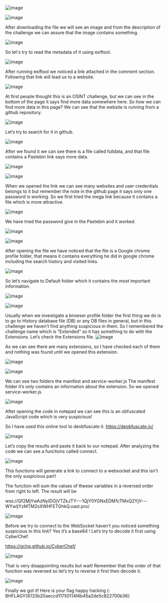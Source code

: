 ![image](https://github.com/AbdullahSGF/BHMEA23-Extended-Writeup/assets/131845686/70f79eb5-0537-4bab-ac0c-c9995c045a09)



![image](https://github.com/AbdullahSGF/BlackHatMEA-Qualifications-CTF/assets/131845686/b4f8b033-fd5d-4dd2-a929-ead0663ea4b6)

 
After downloading the file we will see an image and from the description of the challenge we can assure that the image contains something.


![image](https://github.com/AbdullahSGF/BlackHatMEA-Qualifications-CTF/assets/131845686/a9eebd13-8aa7-4d1d-bbb2-1c7c3a34fa51)

So let's try to read the metadata of it using exiftool.


![image](https://github.com/AbdullahSGF/BlackHatMEA-Qualifications-CTF/assets/131845686/5962233b-26ef-487a-ae57-70df799bd5b0)

 
After running exiftool we noticed a link attached in the comment section. 
Following that link will lead us to a website.


![image](https://github.com/AbdullahSGF/BlackHatMEA-Qualifications-CTF/assets/131845686/3a384196-4fe1-4ea6-9514-e101a33d49b9)


At first people thought this is an OSINT challenge, but we can see in the bottom of the page it says find more data somewhere here. So how we can find more data in this page? We can see that the website is running from a github repository.


![image](https://github.com/AbdullahSGF/BlackHatMEA-Qualifications-CTF/assets/131845686/12122fe8-1811-424e-88f3-881cf294f093)

Let’s try to search for it in github.


 ![image](https://github.com/AbdullahSGF/BlackHatMEA-Qualifications-CTF/assets/131845686/44c711e8-577e-4114-a0ce-e7435787647b)

 


 
After we found it we can see there is a file called fulldata, and that file contains a Pastebin link says more data.


 ![image](https://github.com/AbdullahSGF/BlackHatMEA-Qualifications-CTF/assets/131845686/5b6085ac-8600-452a-bedb-ea2d334ae1a5)

 
 ![image](https://github.com/AbdullahSGF/BlackHatMEA-Qualifications-CTF/assets/131845686/25c6f810-2c01-4763-bc20-a58a669592cd)


When we opened the link we can see many websites and user credentials belongs to it but remember the note in the github page it says only one password is working. So we first tried the mega link because it contains a file which is more attractive.


![image](https://github.com/AbdullahSGF/BlackHatMEA-Qualifications-CTF/assets/131845686/1ba0c990-1991-49f3-a49c-f5a5eaeffcf2)

 
We have tried the password give in the Pastebin and it worked.


 ![image](https://github.com/AbdullahSGF/BlackHatMEA-Qualifications-CTF/assets/131845686/d9e920fd-8c2a-426f-8a2d-acb1f71a45b5)

 
![image](https://github.com/AbdullahSGF/BlackHatMEA-Qualifications-CTF/assets/131845686/e6f2a4b0-f154-49db-8986-c6357e679ed8)


 
After opening the file we have noticed that the file is a Google chrome profile folder, that means it contains everything he did in google chrome including the search history and visited links.


![image](https://github.com/AbdullahSGF/BlackHatMEA-Qualifications-CTF/assets/131845686/dfbf9d07-fc26-4719-8f51-01b103c1dcba)


So let’s navigate to Default folder which it contains the most important information.


 ![image](https://github.com/AbdullahSGF/BlackHatMEA-Qualifications-CTF/assets/131845686/36a3b237-ae78-4568-815b-cbc35c8a3209)

 ![image](https://github.com/AbdullahSGF/BlackHatMEA-Qualifications-CTF/assets/131845686/cbff5031-5e69-4536-abad-a5ea0eb8c93a)
 

Usually when we investigate a browser profile folder the first thing we do is to go to History database file (DB) or any DB files in general, but in this challenge we haven’t find anything suspicious in them. So I remembered the challenge name which is “Extended” so it has something to do with the Extensions. Let’s check the Extensions file.
![image](https://github.com/AbdullahSGF/BlackHatMEA-Qualifications-CTF/assets/131845686/ca6cd454-8dad-4711-83e9-e10c7235f999)



 
 
As we can see there are many extensions, so I have checked each of them and nothing was found until we opened this extension.

![image](https://github.com/AbdullahSGF/BlackHatMEA-Qualifications-CTF/assets/131845686/9db366db-a91d-42d6-8045-883c1099fa14)

![image](https://github.com/AbdullahSGF/BlackHatMEA-Qualifications-CTF/assets/131845686/f6de1a7e-8ab7-43c9-b7d0-f84c1594e7c6)


 
We can see two folders the manifest and service-worker.js
The manifest folder it’s only contains an information about the extension. So we opened service-worker.js.

![image](https://github.com/AbdullahSGF/BlackHatMEA-Qualifications-CTF/assets/131845686/4c96f331-85f7-4cf8-b350-f4d08752dc6b)

 
After opening the code in notepad we can see this is an obfuscated JavaScript code which is very suspicious!

So I have used this online tool to deobfuscate it.
https://deobfuscate.io/

![image](https://github.com/AbdullahSGF/BlackHatMEA-Qualifications-CTF/assets/131845686/ba8a2c39-8b65-4a0b-a138-094d5c6ef95f)

 

Let’s copy the results and paste it back to our notepad.
After analyzing the code we can see a functions called connect.

![image](https://github.com/AbdullahSGF/BlackHatMEA-Qualifications-CTF/assets/131845686/6e41cd01-8b0b-48c4-ba85-1dfe3c3548ef)

 
This functions will generate a link to connect to a websocket and this isn’t the only suspicious part!

The function will sum the values of theese variables in a reversed order from right to left.
The result will be 

wss://Qf2MjYwAzNyIDOjVTZkJTY---1QjY0YGNxEDM1cTMxQ2YjV---WYwIjYzMTM2sXWHFETGhkQ.oast.pro/


![image](https://github.com/AbdullahSGF/BlackHatMEA-Qualifications-CTF/assets/131845686/86599546-bd2c-4bc2-9cf6-89d307aa84f6)


Before we try to connect to the WebSocket haven’t you noticed something suspicious in this link? Yes it’s a base64 ! Let’s try to decode it first using CyberChef.

https://gchq.github.io/CyberChef/


 ![image](https://github.com/AbdullahSGF/BlackHatMEA-Qualifications-CTF/assets/131845686/5aff97f4-4d5c-4e70-b9a3-340800518708)


That is very disappointing results but wait! Remember that the order of that function was reversed so let’s try to reverse it first then decode it.


![image](https://github.com/AbdullahSGF/BlackHatMEA-Qualifications-CTF/assets/131845686/9705c6ce-42d9-4d65-8181-fd186cdcae1f)

 

Finally we got it! Here is your flag happy hacking (:
BHFLAGY{6133b20aeccd11750114f4b45a2de5c822700b36}


